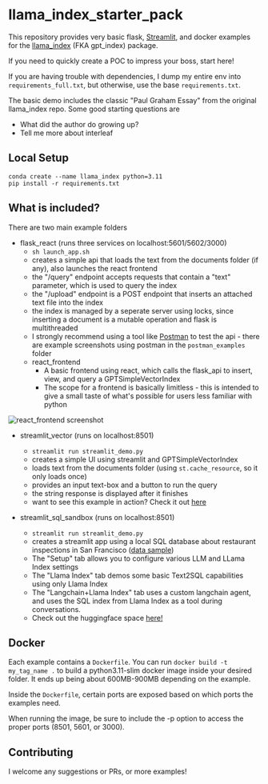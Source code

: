 # llama_index_starter_pack
This repository provides very basic flask, [Streamlit](https://llama-index.streamlit.app/), and docker examples for the [llama_index](https://github.com/jerryjliu/gpt_index) (FKA gpt_index) package.

If you need to quickly create a POC to impress your boss, start here!

If you are having trouble with dependencies, I dump my entire env into `requirements_full.txt`, but otherwise, use the base `requirements.txt`.

The basic demo includes the classic "Paul Graham Essay" from the original llama_index repo. Some good starting questions are
- What did the author do growing up?
- Tell me more about interleaf


## Local Setup
```
conda create --name llama_index python=3.11
pip install -r requirements.txt
```


## What is included?
There are two main example folders
- flask_react (runs three services on localhost:5601/5602/3000)
  - `sh launch_app.sh `
  - creates a simple api that loads the text from the documents folder (if any), also launches the react frontend
  - the "/query" endpoint accepts requests that contain a "text" parameter, which is used to query the index
  - the "/upload" endpoint is a POST endpoint that inserts an attached text file into the index
  - the index is managed by a seperate server using locks, since inserting a document is a mutable operation and flask is multithreaded
  - I strongly recommend using a tool like [Postman](https://www.postman.com/downloads/) to test the api - there are example screenshots using postman in the `postman_examples` folder
  - react_frontend
    - A basic frontend using react, which calls the flask_api to insert, view, and query a GPTSimpleVectorIndex
    - The scope for a frontend is basically limitless - this is intended to give a small taste of what's possible for users less familiar with python


![react_frontend screenshot](./flask_react/react_frontend.png)


- streamlit_vector (runs on localhost:8501)
  - `streamlit run streamlit_demo.py`
  - creates a simple UI using streamlit and GPTSimpleVectorIndex
  - loads text from the documents folder (using `st.cache_resource`, so it only loads once)
  - provides an input text-box and a button to run the query
  - the string response is displayed after it finishes
  - want to see this example in action? Check it out [here](https://huggingface.co/spaces/llamaindex/llama_index_vector_demo)

- streamlit_sql_sandbox (runs on localhost:8501)
  - `streamlit run streamlit_demo.py`
  - creates a streamlit app using a local SQL database about restaurant inspections in San Francisco ([data sample](https://docs.google.com/spreadsheets/d/1Ag5DBIviYiuRrt2yr3nXmbPFV-FOg5fDH5SM3ZEDnpw/edit#gid=780513932))
  - The "Setup" tab allows you to configure various LLM and LLama Index settings
  - The "Llama Index" tab demos some basic Text2SQL capabilities using only Llama Index
  - The "Langchain+Llama Index" tab uses a custom langchain agent, and uses the SQL index from Llama Index as a tool during conversations.
  - Check out the huggingface space [here!](https://huggingface.co/spaces/llamaindex/llama_index_sql_sandbox)


## Docker
Each example contains a `Dockerfile`. You can run `docker build -t my_tag_name .` to build a python3.11-slim docker image inside your desired folder. It ends up being about 600MB-900MB depending on the example.

Inside the `Dockerfile`, certain ports are exposed based on which ports the examples need.

When running the image, be sure to include the -p option to access the proper ports (8501, 5601, or 3000).


## Contributing

I welcome any suggestions or PRs, or more examples!
